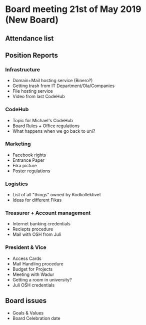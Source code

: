 # Board meeting 21st of May 2019 (New Board)
## Attendance list

## Position Reports 

### Infrastructure
- Domain+Mail hosting service (Binero?)
- Getting trash from IT Department/Ola/Companies
- File hosting service
- Video from last CodeHub

### CodeHub
- Topic for Michael's CodeHub
- Board Rules + Office regulations
- What happens when we go back to uni?

### Marketing
- Facebook rights
- Entrance Paper
- Fika picture
- Poster regulations

### Logistics
- List of all "things" owned by Kodkollektivet
- Ideas for different Fikas

### Treasurer + Account management
- Internet banking credentials
- Reciepts procedure
- Mail with OSH from Juli

### President & Vice
- Access Cards
- Mail Handling procedure
- Budget for Projects
- Meeting with Wadur
- Getting a room in university?
- Juli OSH credentials

## Board issues
- Goals & Values
- Board Celebration date
